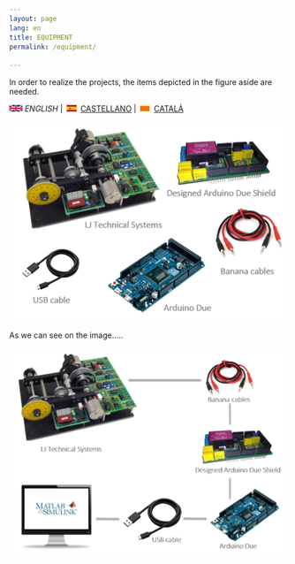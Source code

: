 ```yaml
---
layout: page
lang: en
title: EQUIPMENT
permalink: /equipment/

---
```


In order to realize the projects, the items depicted in the figure aside are needed.

![English](en.png) *ENGLISH* | ![Castellano](es.png) [CASTELLANO](equipo.md) | ![Català](ca.png) [CATALÀ](equip.md)


![Equipment](equipment.PNG)



As we can see on the image.....


![ConnectionDiagram](Connection.PNG)
